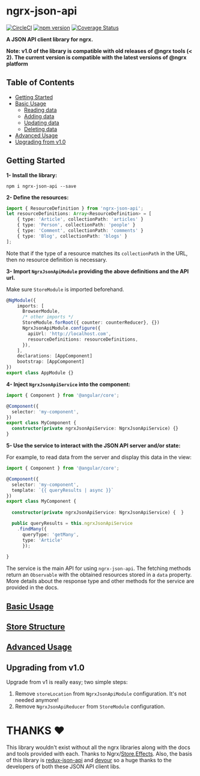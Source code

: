 # ngrx-json-api

[![CircleCI](https://circleci.com/gh/abdulhaq-e/ngrx-json-api.svg?style=shield&circle-token=:af0b4d120bc34d24279b9d3266d0db5fe0293d3b)](https://circleci.com/gh/abdulhaq-e/ngrx-json-api)
[![npm version](https://badge.fury.io/js/ngrx-json-api.svg)](https://badge.fury.io/js/ngrx-json-api)
[![Coverage Status](https://coveralls.io/repos/github/abdulhaq-e/ngrx-json-api/badge.svg?branch=development)](https://coveralls.io/github/abdulhaq-e/ngrx-json-api?branch=development)

**A JSON API client library for ngrx.**

**Note: v1.0 of the library is compatible with old releases of @ngrx tools (< 2). The current version is compatible with the latest versions of @ngrx platform**

## Table of Contents

- [Getting Started](#getting-started)
- [Basic Usage](#basic-usage)
  - [Reading data](#reading-data)
  - [Adding data](#adding-data)
  - [Updating data](#updating-data)
  - [Deleting data](#deleting-data)
- [Advanced Usage](#advanced-usage)
- [Upgrading from v1.0](#upgrading-from-v1.0)


## Getting Started

**1- Install the library:**
```
npm i ngrx-json-api --save
```
**2- Define the resources:**
```ts
import { ResourceDefinition } from 'ngrx-json-api';
let resourceDefinitions: Array<ResourceDefinition> = [
    { type: 'Article', collectionPath: 'articles' }
    { type: 'Person', collectionPath: 'people' }
    { type: 'Comment', collectionPath: 'comments' }
    { type: 'Blog', collectionPath: 'blogs' }
];
```

Note that if the type of a resource matches its `collectionPath` in the URL, then no resource definition is necessary.



**3- Import `NgrxJsonApiModule` providing the above definitions and the API url.**

Make sure `StoreModule` is imported beforehand.

```ts
@NgModule({
    imports: [
      BrowserModule,  
      /* other imports */
      StoreModule.forRoot({ counter: counterReducer}, {})
      NgrxJsonApiModule.configure({
        apiUrl: 'http://localhost.com',
        resourceDefinitions: resourceDefinitions,
      }),
    ],
    declarations: [AppComponent]
    bootstrap: [AppComponent]
})
export class AppModule {}
```

**4- Inject `NgrxJsonApiService` into the component:**
```ts
import { Component } from '@angular/core';

@Component({
  selector: 'my-component',
})
export class MyComponent {
  constructor(private ngrxJsonApiService: NgrxJsonApiService) {}
}
```

**5- Use the service to interact with the JSON API server and/or state:**

For example, to read data from the server and display this data in the view:
```ts
import { Component } from '@angular/core';

@Component({
  selector: 'my-component',
  template: `{{ queryResults | async }}`
})
export class MyComponent {
  
  constructor(private ngrxJsonApiService: NgrxJsonApiService) {  }

  public queryResults = this.ngrxJsonApiService
    .findMany({
      queryType: 'getMany',
      type: 'Article'
      });
      
}
```

The service is the main API for using `ngrx-json-api`. The fetching methods return an `Observable` with the obtained resources stored in a `data` property. More details about the response type and other methods for the service are provided in the docs.


## [Basic Usage](./docs/basic_usage.md)

## [Store Structure](./docs/structure.md)

## [Advanced Usage](./docs/advanced_usage.md)

## Upgrading from v1.0

Upgrade from v1 is really easy; two simple steps:

  1. Remove `storeLocation` from `NgrxJsonApiModule` configuration. It's not needed anymore!
  2. Remove `NgrxJsonApiReducer` from `StoreModule` configuration.


# THANKS :heart:

This library wouldn't exist without all the ngrx libraries along with the docs and tools provided with each. Thanks to Ngrx/[Store](https://github.com/ngrx/store),[Effects](https://github.com/ngrx/effects). Also, the basis of this library is [redux-json-api](https://github.com/dixieio/redux-json-api) and [devour](https://github.com/twg/devour) so a huge thanks to the developers of both these JSON API client libs.
